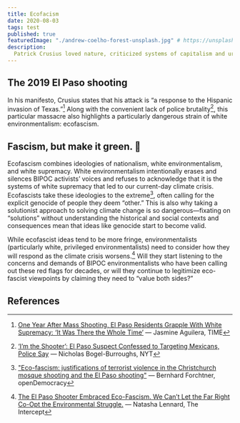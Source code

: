 ```yaml
---
title: Ecofacism
date: 2020-08-03
tags: test
published: true
featuredImage: "./andrew-coelho-forest-unsplash.jpg" # https://unsplash.com/photos/aL7SA1ASVdQ
description:
  Patrick Crusius loved nature, criticized systems of capitalism and urban sprawl, and wrote an environmental manifesto titled, “An Inconvenient Truth.” His “solution” for climate change was racial genocide. Exactly one year ago, he massacred 23 people in the 2019 El Paso shooting.
---
```


## The 2019 El Paso shooting

In his manifesto, Crusius states that his attack is “a response to the Hispanic invasion of Texas.”[^1] Along with the convenient lack of police brutality[^2], this particular massacre also highlights a particularly dangerous strain of white environmentalism: ecofascism.

## Fascism, but make it green. 🌱

Ecofascism combines ideologies of nationalism, white environmentalism, and white supremacy. White environmentalism intentionally erases and silences BIPOC activists’ voices and refuses to acknowledge that it is the systems of white supremacy that led to our current-day climate crisis. Ecofascists take these ideologies to the extreme[^3], often calling for the explicit genocide of people they deem “other.” This is also why taking a solutionist approach to solving climate change is so dangerous—fixating on “solutions” without understanding the historical and social contexts and consequences mean that ideas like genocide start to become valid.

While ecofascist ideas tend to be more fringe, environmentalists (particularly white, privileged environmentalists) need to consider how they will respond as the climate crisis worsens.[^4] Will they start listening to the concerns and demands of BIPOC environmentalists who have been calling out these red flags for decades, or will they continue to legitimize eco-fascist viewpoints by claiming they need to “value both sides?”

## References

[^1]: [One Year After Mass Shooting, El Paso Residents Grapple With White Supremacy: ‘It Was There the Whole Time’]((https://time.com/5874088/el-paso-shooting-racism/)) — Jasmine Aguilera, TIME

[^2]: [‘I’m the Shooter’: El Paso Suspect Confessed to Targeting Mexicans, Police Say](https://www.nytimes.com/2019/08/09/us/el-paso-suspect-confession.html) — Nicholas Bogel-Burroughs, NYT

[^3]: ["Eco-fascism: justifications of terrorist violence in the Christchurch mosque shooting and the El Paso shooting"](opendemocracy.net/en/countering-radical-right/eco-fascism-justifications-terrorist-violence-christchurch-mosque-shooting-and-el-paso-shooting/) — Bernhard Forchtner, openDemocracy

[^4]: [The El Paso Shooter Embraced Eco-Fascism. We Can’t Let the Far Right Co-Opt the Environmental Struggle.](https://theintercept.com/2019/08/05/el-paso-shooting-eco-fascism-migration/) — Natasha Lennard, The Intercept